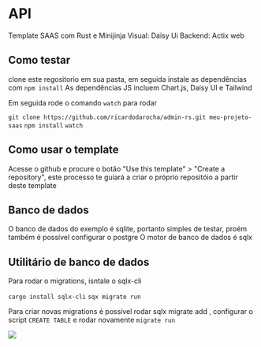 # API

Template SAAS com Rust e Minijinja
Visual: Daisy Ui
Backend: Actix web

## Como testar

clone este regositorio em sua pasta, em seguida instale as dependências com `npm install`
As dependências JS incluem Chart.js, Daisy UI e Tailwind

Em seguida rode o comando `watch` para rodar

`git clone https://github.com/ricardodarocha/admin-rs.git meu-projeto-saas`
`npm install`
`watch`

## Como usar o template

Acesse o github e procure o botão "Use this template" > "Create a repository", este processo te guiará a criar o próprio repositóio a partir deste template

## Banco de dados

O banco de dados do exemplo é sqlite, portanto simples de testar, proém também é possível configurar o postgre
O motor de banco de dados é sqlx

## Utilitário de banco de dados

Para rodar o migrations, isntale o sqlx-cli

`cargo install sqlx-cli`
`sqx migrate run`

Para criar novas migrations é possível rodar sqlx migrate add <nome-tabela>, configurar o script `CREATE TABLE` e rodar novamente `migrate run`

![](https://github.com/ricardodarocha/api/blob/templates/screen.PNG)
